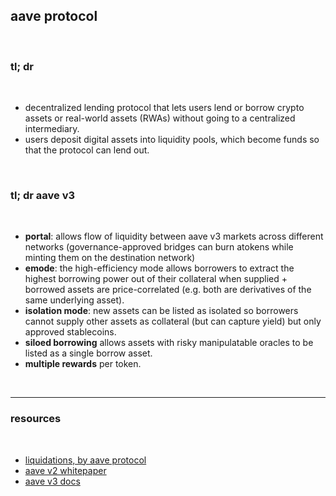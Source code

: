 ## aave protocol

<br>

### tl; dr

<br>

* decentralized lending protocol that lets users lend or borrow crypto assets or real-world assets (RWAs) without going to a centralized intermediary.
* users deposit digital assets into liquidity pools, which become funds so that the protocol can lend out.


<br>

### tl; dr aave v3

<br>

* **portal**: allows flow of liquidity between aave v3 markets across different networks (governance-approved bridges can burn atokens while minting them on the destination network)
* **emode**: the high-efficiency mode allows borrowers to extract the highest borrowing power out of their collateral when supplied + borrowed assets are price-correlated (e.g. both are derivatives of the same underlying asset).
* **isolation mode**: new assets can be listed as isolated so borrowers cannot supply other assets as collateral (but can capture yield) but only approved stablecoins.
* **siloed borrowing** allows assets with risky manipulatable oracles to be listed as a single borrow asset.
* **multiple rewards** per token.

<br>


---

### resources

<br>

* [liquidations, by aave protocol](https://docs.aave.com/developers/guides/liquidations)
* [aave v2 whitepaper](https://github.com/aave/protocol-v2/blob/master/aave-v2-whitepaper.pdf)
* [aave v3 docs](https://docs.aave.com/developers/getting-started/readme)

